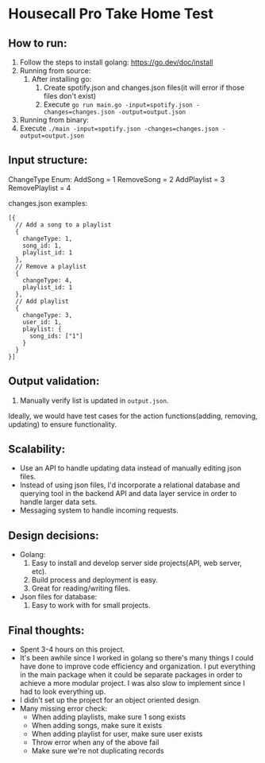 # Housecall Pro Take Home Test

## How to run:

1. Follow the steps to install golang: https://go.dev/doc/install
2. Running from source:
   1. After installing go:
      1. Create spotify.json and changes.json files(it will error if those files don't exist)
      2. Execute `go run main.go -input=spotify.json -changes=changes.json -output=output.json`
3. Running from binary:
4. Execute `./main -input=spotify.json -changes=changes.json -output=output.json`

## Input structure:

ChangeType Enum:
AddSong = 1
RemoveSong = 2
AddPlaylist = 3
RemovePlaylist = 4

changes.json examples:

```
[{
  // Add a song to a playlist
  {
    changeType: 1,
    song_id: 1,
    playlist_id: 1
  },
  // Remove a playlist
  {
    changeType: 4,
    playlist_id: 1
  },
  // Add playlist
  {
    changeType: 3,
    user_id: 1,
    playlist: {
      song_ids: ["1"]
    }
  }
}]
```

## Output validation:

1. Manually verify list is updated in `output.json`.

Ideally, we would have test cases for the action functions(adding, removing, updating) to ensure functionality.

## Scalability:

- Use an API to handle updating data instead of manually editing json files.
- Instead of using json files, I'd incorporate a relational database and querying tool in the backend API and data layer service in order to handle larger data sets.
- Messaging system to handle incoming requests.

## Design decisions:

- Golang:
  1. Easy to install and develop server side projects(API, web server, etc).
  2. Build process and deployment is easy.
  3. Great for reading/writing files.
- Json files for database:
  1. Easy to work with for small projects.

## Final thoughts:

- Spent 3-4 hours on this project.
- It's been awhile since I worked in golang so there's many things I could have done to improve code efficiency and organization. I put everything in the main package when it could be separate packages in order to achieve a more modular project. I was also slow to implement since I had to look everything up.
- I didn't set up the project for an object oriented design.
- Many missing error check:
  - When adding playlists, make sure 1 song exists
  - When adding songs, make sure it exists
  - When adding playlist for user, make sure user exists
  - Throw error when any of the above fail
  - Make sure we're not duplicating records
